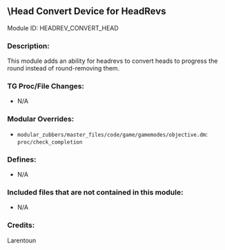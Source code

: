 ## \Head Convert Device for HeadRevs

Module ID: HEADREV_CONVERT_HEAD

### Description:

This module adds an ability for headrevs to convert heads to progress the round instead of round-removing them.

### TG Proc/File Changes:

- N/A

### Modular Overrides:

- `modular_zubbers/master_files/code/game/gamemodes/objective.dm`: `proc/check_completion`

### Defines:

- N/A

### Included files that are not contained in this module:

- N/A

### Credits:

Larentoun
